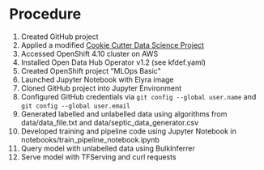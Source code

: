 #  Procedure

1. Created GitHub project
2. Applied a modified [Cookie Cutter Data Science Project](https://drivendata.github.io/cookiecutter-data-science/)
3. Accessed OpenShift 4.10 cluster on AWS
4. Installed  Open Data Hub Operator v1.2 (see kfdef.yaml)
5. Created OpenShift project "MLOps Basic"
6. Launched Jupyter Notebook with Elyra image
7. Cloned GitHub project into Jupyter Environment
8. Configured GitHub credentials via `git config --global user.name` and `git config --global user.email`
9. Generated labelled and unlabelled data using algorithms from data/data_file.txt and data/septic_data_generator.csv 
10. Developed training and pipeline code using Jupyter Notebook in notebooks/train_pipeline_notebook.ipynb
11. Query model with unlabelled data using BulkInferrer
12. Serve model with TFServing and curl requests

